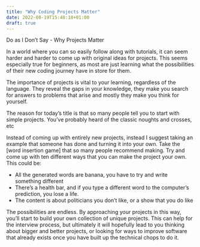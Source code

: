 ```yaml
---
title: "Why Coding Projects Matter"
date: 2022-08-19T15:48:18+01:00
draft: true
---
```


Do as I Don’t Say - Why Projects Matter

In a world where you can so easily follow along with tutorials, it can seem harder and harder to come up with original ideas for projects. This seems especially true for beginners, as most are just learning what the possibilities of their new coding journey have in store for them. 

The importance of projects is vital to your learning, regardless of the language. They reveal the gaps in your knowledge, they make you search for answers to problems that arise and mostly they make you think for yourself.

The reason for today’s title is that so many people tell you to start with simple projects. You’ve probably heard of the classic noughts and crosses, etc

Instead of coming up with entirely new projects, instead I suggest taking an example that someone has done and turning it into your own. Take the [word insertion game] that so many people recommend making. Try and come up with ten different ways that you can make the project your own. This could be:
- All the generated words are banana, you have to try and write something different
- There’s a health bar, and if you type a different word to the computer’s prediction, you lose a life.
- The content is about politicians you don’t like, or a show that you do like

The possibilities are endless. By approaching your projects in this way, you’ll start to build your own collection of unique projects. This can help for the interview process, but ultimately it will hopefully lead to you thinking about bigger and better projects, or looking for ways to improve software that already exists once you have built up the technical chops to do it.
